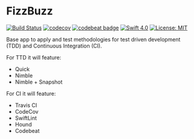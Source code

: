 # FizzBuzz

[![Build Status](https://travis-ci.org/luismachado/FizzBuzz.svg?branch=master)](https://travis-ci.org/luismachado/FizzBuzz)
[![codecov](https://codecov.io/gh/luismachado/FizzBuzz/branch/master/graph/badge.svg)](https://codecov.io/gh/luismachado/FizzBuzz)
[![codebeat badge](https://codebeat.co/badges/80332741-72bb-4b47-9b02-38e1615ce9c7)](https://codebeat.co/projects/github-com-luismachado-fizzbuzz-master)
[![Swift 4.0](https://img.shields.io/badge/swift-4.0-green.svg?style=flat)](https://developer.apple.com/swift)
[![License: MIT](https://img.shields.io/badge/License-MIT-green.svg)](https://opensource.org/licenses/MIT)

Base app to apply and test methodologies for test driven development (TDD) and Continuous Integration (CI).

For TTD it will feature:
- Quick
- Nimble
- Nimble + Snapshot

For CI it will feature:
- Travis CI
- CodeCov
- SwiftLint
- Hound
- Codebeat
